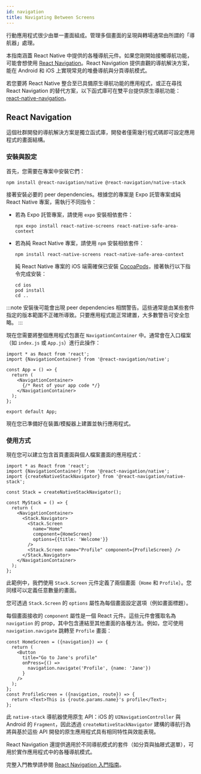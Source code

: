 ```yaml
---
id: navigation
title: Navigating Between Screens
---
```


行動應用程式很少由單一畫面組成。管理多個畫面的呈現與轉場通常由所謂的「導航器」處理。

本指南涵蓋 React Native 中提供的各種導航元件。如果您剛開始接觸導航功能，可能會想使用 [React Navigation](navigation.md#react-navigation)。React Navigation 提供直觀的導航解決方案，能在 Android 和 iOS 上實現常見的堆疊導航與分頁導航模式。

若您要將 React Native 整合至已具備原生導航功能的應用程式，或正在尋找 React Navigation 的替代方案，以下函式庫可在雙平台提供原生導航功能：[react-native-navigation](https://github.com/wix/react-native-navigation)。

## React Navigation

這個社群開發的導航解決方案是獨立函式庫，開發者僅需幾行程式碼即可設定應用程式的畫面結構。

### 安裝與設定

首先，您需要在專案中安裝它們：

```shell
npm install @react-navigation/native @react-navigation/native-stack
```

接著安裝必要的 peer dependencies。根據您的專案是 Expo 託管專案或純 React Native 專案，需執行不同指令：

- 若為 Expo 託管專案，請使用 `expo` 安裝相依套件：

  ```shell
  npx expo install react-native-screens react-native-safe-area-context
  ```

- 若為純 React Native 專案，請使用 `npm` 安裝相依套件：

  ```shell
  npm install react-native-screens react-native-safe-area-context
  ```

  純 React Native 專案的 iOS 端需確保已安裝 [CocoaPods](https://cocoapods.org/)，接著執行以下指令完成安裝：

  ```shell
  cd ios
  pod install
  cd ..
  ```

:::note
安裝後可能會出現 peer dependencies 相關警告。這些通常是由某些套件指定的版本範圍不正確所導致。只要應用程式能正常建置，大多數警告可安全忽略。
:::

現在您需要將整個應用程式包裹在 `NavigationContainer` 中。通常會在入口檔案（如 `index.js` 或 `App.js`）進行此操作：

```tsx
import * as React from 'react';
import {NavigationContainer} from '@react-navigation/native';

const App = () => {
  return (
    <NavigationContainer>
      {/* Rest of your app code */}
    </NavigationContainer>
  );
};

export default App;
```

現在您已準備好在裝置/模擬器上建置並執行應用程式。

### 使用方式

現在您可以建立包含首頁畫面與個人檔案畫面的應用程式：

```tsx
import * as React from 'react';
import {NavigationContainer} from '@react-navigation/native';
import {createNativeStackNavigator} from '@react-navigation/native-stack';

const Stack = createNativeStackNavigator();

const MyStack = () => {
  return (
    <NavigationContainer>
      <Stack.Navigator>
        <Stack.Screen
          name="Home"
          component={HomeScreen}
          options={{title: 'Welcome'}}
        />
        <Stack.Screen name="Profile" component={ProfileScreen} />
      </Stack.Navigator>
    </NavigationContainer>
  );
};
```

此範例中，我們使用 `Stack.Screen` 元件定義了兩個畫面（`Home` 和 `Profile`）。您同樣可以定義任意數量的畫面。

您可透過 `Stack.Screen` 的 `options` 屬性為每個畫面設定選項（例如畫面標題）。

每個畫面接收的 `component` 屬性是一個 React 元件。這些元件會獲取名為 `navigation` 的 prop，其中包含連結至其他畫面的各種方法。例如，您可使用 `navigation.navigate` 跳轉至 `Profile` 畫面：

```tsx
const HomeScreen = ({navigation}) => {
  return (
    <Button
      title="Go to Jane's profile"
      onPress={() =>
        navigation.navigate('Profile', {name: 'Jane'})
      }
    />
  );
};
const ProfileScreen = ({navigation, route}) => {
  return <Text>This is {route.params.name}'s profile</Text>;
};
```

此 `native-stack` 導航器使用原生 API：iOS 的 `UINavigationController` 與 Android 的 `Fragment`，因此透過 `createNativeStackNavigator` 建構的導航行為將與基於這些 API 開發的原生應用程式具有相同特性與效能表現。

React Navigation 還提供適用於不同導航模式的套件（如分頁與抽屜式選單），可用於實作應用程式中的各種導航模式。

完整入門教學請參閱 [React Navigation 入門指南](https://reactnavigation.org/docs/getting-started)。
